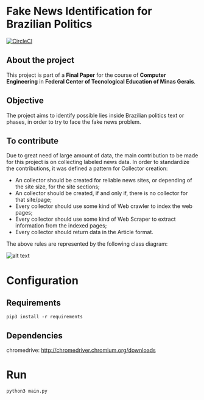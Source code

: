# Fake News Identification for Brazilian Politics 
[![CircleCI](https://circleci.com/gh/matheus-almeida-rosa/fake-news.svg?style=svg&circle-token=bfd9c86a73d41dd7af6df237e5bc8804869816f4)](https://circleci.com/gh/matheus-almeida-rosa/fake-news)

## About the project

This project is part of a **Final Paper** for the course of **Computer Engineering** in **Federal Center of Tecnological Education of Minas Gerais**. 

## Objective

The project aims to identify possible lies inside Brazilian politics text or phases, in order to try to face the fake news problem.

## To contribute

Due to great need of large amount of data, the main contribution to be made for this project is on collecting labeled news data. In order to standardize the contributions, it was defined a pattern for Collector creation:

* An collector should be created for reliable news sites, or depending of the site size, for the site sections;
* An collector should be created, if and only if, there is no collector for that site/page;
* Every collector should use some kind of Web crawler to index the web pages;
* Every collector should use some kind of Web Scraper to extract information from the indexed pages;
* Every collector should return data in the Article format.

The above rules are represented by the following class diagram:

![alt text](https://drive.google.com/uc?export=view&id=1n5dLiSC0mbHsLHLL3v7CErTBi_EV2kHk.png)

# Configuration

## Requirements

```
pip3 install -r requirements
```

## Dependencies

chromedrive: http://chromedriver.chromium.org/downloads

# Run

```
python3 main.py
```

